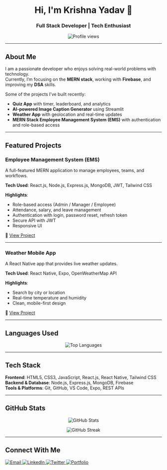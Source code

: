 <h1 align="center">Hi, I'm Krishna Yadav 👋</h1>
<h3 align="center">Full Stack Developer | Tech Enthusiast</h3>

<p align="center">
  <img src="https://komarev.com/ghpvc/?username=krishh21&label=Profile%20views&color=0e75b6&style=flat" alt="Profile views" />
</p>

---

## About Me

I am a passionate developer who enjoys solving real-world problems with technology.  
Currently, I’m focusing on the **MERN stack**, working with **Firebase**, and improving my **DSA** skills.  

Some of the projects I’ve built recently:  
- **Quiz App** with timer, leaderboard, and analytics  
- **AI-powered Image Caption Generator** using Streamlit  
- **Weather App** with geolocation and real-time updates  
- **MERN Stack Employee Management System (EMS)** with authentication and role-based access  

---

## Featured Projects

### Employee Management System (EMS)
A full-featured MERN application to manage employees, teams, and workflows.  

**Tech Used**: React.js, Node.js, Express.js, MongoDB, JWT, Tailwind CSS  

**Highlights**:
- Role-based access (Admin / Manager / Employee)  
- Attendance, salary, and leave management  
- Authentication with login, password reset, refresh token  
- Secure API with JWT  
- Responsive UI  

🔗 [View Project](https://github.com/krishh21/Mern-stack-EMS-client)

---

### Weather Mobile App
A React Native app that provides live weather updates.  

**Tech Used**: React Native, Expo, OpenWeatherMap API  

**Highlights**:
- Search by city or location  
- Real-time temperature and humidity  
- Clean, mobile-first design  

🔗 [View Project](https://github.com/krishh21/weather-app)

---

## Languages Used

<p align="center">
  <img src="https://github-readme-stats.vercel.app/api/top-langs/?username=krishh21&layout=compact&theme=tokyonight&langs_count=8&hide=Jupyter%20Notebook" alt="Top Languages" />
</p>

---

## Tech Stack

**Frontend**: HTML5, CSS3, JavaScript, React.js, React Native, Tailwind CSS  
**Backend & Database**: Node.js, Express.js, MongoDB, Firebase  
**Tools & Platforms**: Git, GitHub, VS Code, Expo, REST APIs  

---

## GitHub Stats

<p align="center">
  <img src="https://github-readme-stats.vercel.app/api?username=krishh21&show_icons=true&theme=tokyonight" alt="GitHub Stats" />
</p>

<p align="center">
  <img src="https://streak-stats.demolab.com/?user=krishh21&theme=tokyonight" alt="GitHub Streak" />
</p>

---

## Connect With Me

<p align="left">
  <a href="mailto:krishna1052004@gmail.com" target="_blank">
    <img src="https://img.shields.io/badge/Gmail-D14836?style=for-the-badge&logo=gmail&logoColor=white" alt="Email" />
  </a>
  <a href="https://www.linkedin.com/in/krishna-yadav-27aa8026a/" target="_blank">
    <img src="https://img.shields.io/badge/LinkedIn-0077B5?style=for-the-badge&logo=linkedin&logoColor=white" alt="LinkedIn" />
  </a>
  <a href="https://x.com/_krishh_y" target="_blank">
    <img src="https://img.shields.io/badge/Twitter-000000?style=for-the-badge&logo=x&logoColor=white" alt="Twitter" />
  </a>
  <a href="https://my-portfolio-krishh21s-projects.vercel.app/" target="_blank">
    <img src="https://img.shields.io/badge/Portfolio-121212?style=for-the-badge&logo=vercel&logoColor=white" alt="Portfolio" />
  </a>
</p>
